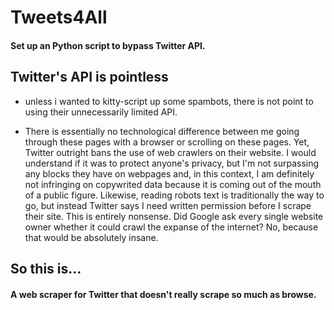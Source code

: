 # Tweets4All

#### Set up an Python script to bypass Twitter API. 

## Twitter's API is pointless
* unless i wanted to kitty-script up some spambots, there is not point to using their unnecessarily
  limited API. 

* There is essentially no technological difference between me going through these pages with a browser
  or scrolling on these pages. Yet, Twitter outright bans the use of web crawlers on their website. I
  would understand if it was to protect anyone's privacy, but I'm not surpassing any blocks they have 
  on webpages and, in this context, I am definitely not infringing on copywrited data because it is 
  coming out of the mouth of a public figure. Likewise, reading robots text is traditionally the way to
  go, but instead Twitter says I need written permission before I scrape their site. This is entirely 
  nonsense. Did Google ask every single website owner whether it could crawl the expanse of the internet?
  No, because that would be absolutely insane.

## So this is...
#### A web scraper for Twitter that doesn't really scrape so much as browse. 
